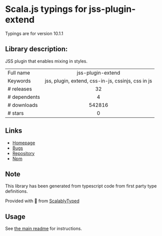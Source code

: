 
# Scala.js typings for jss-plugin-extend

Typings are for version 10.1.1

## Library description:
JSS plugin that enables mixing in styles.

|                    |                 |
| ------------------ | :-------------: |
| Full name          | jss-plugin-extend |
| Keywords           | jss, plugin, extend, css-in-js, cssinjs, css in js |
| # releases         | 32 |
| # dependents       | 4 |
| # downloads        | 542816 |
| # stars            | 0 |

## Links
- [Homepage](https://github.com/cssinjs/jss#readme)
- [Bugs](https://github.com/cssinjs/jss/issues/new?title=[jss-plugin-extend])
- [Repository](https://github.com/cssinjs/jss)
- [Npm](https://www.npmjs.com/package/jss-plugin-extend)
    


## Note
This library has been generated from typescript code from first party type definitions.

Provided with :purple_heart: from [ScalablyTyped](https://github.com/oyvindberg/ScalablyTyped)

## Usage
See [the main readme](../../readme.md) for instructions.


